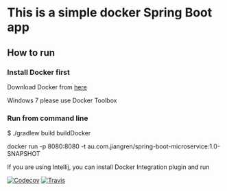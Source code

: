 # This is a simple docker Spring Boot app

## How to run

### Install Docker first

Download Docker from [here](https://www.docker.com/)

Windows 7 please use Docker Toolbox

### Run from command line

$ ./gradlew build buildDocker

docker run -p 8080:8080 -t au.com.jiangren/spring-boot-microservice:1.0-SNAPSHOT

If you are using Intellij, you can install Docker Integration plugin and run

[![Codecov](https://img.shields.io/codecov/c/github/YixiuJiang/springboot-microservice.svg)]()
[![Travis](https://img.shields.io/travis/uruz7/springboot-microservice.svg)]()
